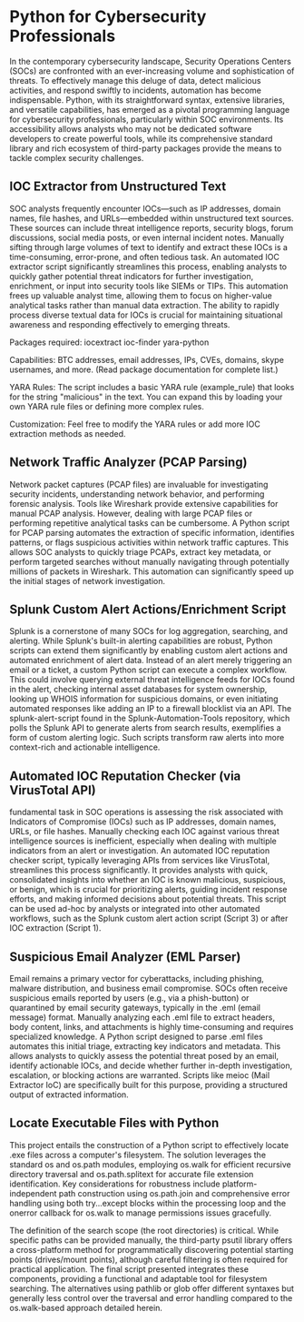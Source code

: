 # Python for Cybersecurity Professionals

In the contemporary cybersecurity landscape, Security Operations Centers (SOCs) are confronted with an ever-increasing volume and sophistication of threats. To effectively manage this deluge of data, detect malicious activities, and respond swiftly to incidents, automation has become indispensable. Python, with its straightforward syntax, extensive libraries, and versatile capabilities, has emerged as a pivotal programming language for cybersecurity professionals, particularly within SOC environments. Its accessibility allows analysts who may not be dedicated software developers to create powerful tools, while its comprehensive standard library and rich ecosystem of third-party packages provide the means to tackle complex security challenges.

## IOC Extractor from Unstructured Text

SOC analysts frequently encounter IOCs—such as IP addresses, domain names, file hashes, and URLs—embedded within unstructured text sources. These sources can include threat intelligence reports, security blogs, forum discussions, social media posts, or even internal incident notes. Manually sifting through large volumes of text to identify and extract these IOCs is a time-consuming, error-prone, and often tedious task. An automated IOC extractor script significantly streamlines this process, enabling analysts to quickly gather potential threat indicators for further investigation, enrichment, or input into security tools like SIEMs or TIPs. This automation frees up valuable analyst time, allowing them to focus on higher-value analytical tasks rather than manual data extraction. The ability to rapidly process diverse textual data for IOCs is crucial for maintaining situational awareness and responding effectively to emerging threats.

Packages required: iocextract ioc-finder yara-python

Capabilities: BTC addresses, email addresses, IPs, CVEs, domains, skype usernames, and more. (Read package documentation for complete list.)

YARA Rules: The script includes a basic YARA rule (example_rule) that looks for the string "malicious" in the text. You can expand this by loading your own YARA rule files or defining more complex rules.

Customization: Feel free to modify the YARA rules or add more IOC extraction methods as needed.

## Network Traffic Analyzer (PCAP Parsing)

Network packet captures (PCAP files) are invaluable for investigating security incidents, understanding network behavior, and performing forensic analysis. Tools like Wireshark provide extensive capabilities for manual PCAP analysis. However, dealing with large PCAP files or performing repetitive analytical tasks can be cumbersome. A Python script for PCAP parsing automates the extraction of specific information, identifies patterns, or flags suspicious activities within network traffic captures. This allows SOC analysts to quickly triage PCAPs, extract key metadata, or perform targeted searches without manually navigating through potentially millions of packets in Wireshark. This automation can significantly speed up the initial stages of network investigation.

## Splunk Custom Alert Actions/Enrichment Script

Splunk is a cornerstone of many SOCs for log aggregation, searching, and alerting. While Splunk's built-in alerting capabilities are robust, Python scripts can extend them significantly by enabling custom alert actions and automated enrichment of alert data. Instead of an alert merely triggering an email or a ticket, a custom Python script can execute a complex workflow. This could involve querying external threat intelligence feeds for IOCs found in the alert, checking internal asset databases for system ownership, looking up WHOIS information for suspicious domains, or even initiating automated responses like adding an IP to a firewall blocklist via an API. The splunk-alert-script found in the Splunk-Automation-Tools repository, which polls the Splunk API to generate alerts from search results, exemplifies a form of custom alerting logic. Such scripts transform raw alerts into more context-rich and actionable intelligence.

## Automated IOC Reputation Checker (via VirusTotal API)

 fundamental task in SOC operations is assessing the risk associated with Indicators of Compromise (IOCs) such as IP addresses, domain names, URLs, or file hashes. Manually checking each IOC against various threat intelligence sources is inefficient, especially when dealing with multiple indicators from an alert or investigation. An automated IOC reputation checker script, typically leveraging APIs from services like VirusTotal, streamlines this process significantly. It provides analysts with quick, consolidated insights into whether an IOC is known malicious, suspicious, or benign, which is crucial for prioritizing alerts, guiding incident response efforts, and making informed decisions about potential threats. This script can be used ad-hoc by analysts or integrated into other automated workflows, such as the Splunk custom alert action script (Script 3) or after IOC extraction (Script 1).

 ## Suspicious Email Analyzer (EML Parser)

 Email remains a primary vector for cyberattacks, including phishing, malware distribution, and business email compromise. SOCs often receive suspicious emails reported by users (e.g., via a phish-button) or quarantined by email security gateways, typically in the .eml (email message) format. Manually analyzing each .eml file to extract headers, body content, links, and attachments is highly time-consuming and requires specialized knowledge. A Python script designed to parse .eml files automates this initial triage, extracting key indicators and metadata. This allows analysts to quickly assess the potential threat posed by an email, identify actionable IOCs, and decide whether further in-depth investigation, escalation, or blocking actions are warranted. Scripts like meioc (Mail Extractor IoC) are specifically built for this purpose, providing a structured output of extracted information.

## Locate Executable Files with Python

This project entails the construction of a Python script to effectively locate .exe files across a computer's filesystem. The solution leverages the standard os and os.path modules, employing os.walk for efficient recursive directory traversal and os.path.splitext for accurate file extension identification. Key considerations for robustness include platform-independent path construction using os.path.join and comprehensive error handling using both try...except blocks within the processing loop and the onerror callback for os.walk to manage permissions issues gracefully.

The definition of the search scope (the root directories) is critical. While specific paths can be provided manually, the third-party psutil library offers a cross-platform method for programmatically discovering potential starting points (drives/mount points), although careful filtering is often required for practical application. The final script presented integrates these components, providing a functional and adaptable tool for filesystem searching. The alternatives using pathlib or glob offer different syntaxes but generally less control over the traversal and error handling compared to the os.walk-based approach detailed herein.

